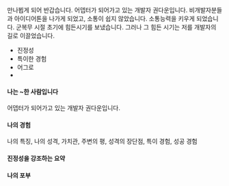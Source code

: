 만나뵙게 되어 반갑습니다. 어뎁터가 되어가고 있는 개발자 권다운입니다. 비개발자분들과 아이디어톤을 나가게 되었고, 소통이 쉽지 않았습니다. 소통능력을 키우게 되었습니다. 군복무 시절 초기에 힘든시기를 보냈습니다. 그러나 그 힘든 시기는 저를 개발자의 길로 이끌었습니다.

- 진정성
- 특이한 경험
- 어그로
- 

#### 나는 ~한 사람입니다
어뎁터가 되어가고 있는 개발자 권다운입니다.

#### 나의 경험
나의 특징, 나의 성격, 가치관, 주변의 평, 성격의 장단점, 특이 경험, 성공 경험

#### 진정성을 강조하는 요약

#### 나의 포부

